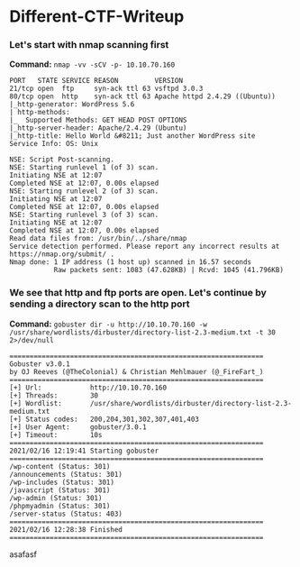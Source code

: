 # Different-CTF-Writeup

<b><h3>Let's start with nmap scanning first</h3></b>

<b>Command:</b> `nmap -vv -sCV -p- 10.10.70.160`
```
PORT   STATE SERVICE REASON         VERSION
21/tcp open  ftp     syn-ack ttl 63 vsftpd 3.0.3
80/tcp open  http    syn-ack ttl 63 Apache httpd 2.4.29 ((Ubuntu))
|_http-generator: WordPress 5.6
| http-methods: 
|_  Supported Methods: GET HEAD POST OPTIONS
|_http-server-header: Apache/2.4.29 (Ubuntu)
|_http-title: Hello World &#8211; Just another WordPress site
Service Info: OS: Unix

NSE: Script Post-scanning.
NSE: Starting runlevel 1 (of 3) scan.
Initiating NSE at 12:07
Completed NSE at 12:07, 0.00s elapsed
NSE: Starting runlevel 2 (of 3) scan.
Initiating NSE at 12:07
Completed NSE at 12:07, 0.00s elapsed
NSE: Starting runlevel 3 (of 3) scan.
Initiating NSE at 12:07
Completed NSE at 12:07, 0.00s elapsed
Read data files from: /usr/bin/../share/nmap
Service detection performed. Please report any incorrect results at https://nmap.org/submit/ .
Nmap done: 1 IP address (1 host up) scanned in 16.57 seconds
           Raw packets sent: 1083 (47.628KB) | Rcvd: 1045 (41.796KB)
```      
<b><h3>We see that http and ftp ports are open. Let's continue by sending a directory scan to the http port</h3></b>
<b>Command:</b> `gobuster dir -u http://10.10.70.160 -w /usr/share/wordlists/dirbuster/directory-list-2.3-medium.txt -t 30 2>/dev/null`
```
===============================================================
Gobuster v3.0.1
by OJ Reeves (@TheColonial) & Christian Mehlmauer (@_FireFart_)
===============================================================
[+] Url:            http://10.10.70.160
[+] Threads:        30
[+] Wordlist:       /usr/share/wordlists/dirbuster/directory-list-2.3-medium.txt
[+] Status codes:   200,204,301,302,307,401,403
[+] User Agent:     gobuster/3.0.1
[+] Timeout:        10s
===============================================================
2021/02/16 12:19:41 Starting gobuster
===============================================================
/wp-content (Status: 301)
/announcements (Status: 301)
/wp-includes (Status: 301)
/javascript (Status: 301)
/wp-admin (Status: 301)
/phpmyadmin (Status: 301)
/server-status (Status: 403)
===============================================================
2021/02/16 12:28:38 Finished
===============================================================
```
asafasf

